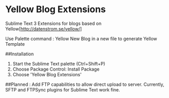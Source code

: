# Yellow Blog Extensions
Sublime Text 3 Extensions for blogs based on Yellow[http://datenstrom.se/yellow/]

Use Palette command : Yellow New Blog in a new file to generate Yellow Template

##Installation 

1. Start the Sublime Text palette (Ctrl+Shift+P)
2. Choose Package Control: Install Package
3. Choose 'Yellow Blog Extensions'

##Planned :
Add FTP capabilities to allow direct upload to server. Currently, SFTP and FTPSync plugins for Sublime Text work fine.
